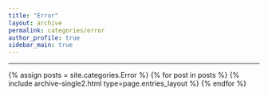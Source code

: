 ```yaml
---
title: "Error"
layout: archive
permalink: categories/error
author_profile: true
sidebar_main: true
---
```


<!-- 공백이 포함되어 있는 카테고리 이름의 경우 site.categories['a b c'] 이런식으로! -->

***


{% assign posts = site.categories.Error %}
{% for post in posts %} {% include archive-single2.html type=page.entries_layout %} {% endfor %}